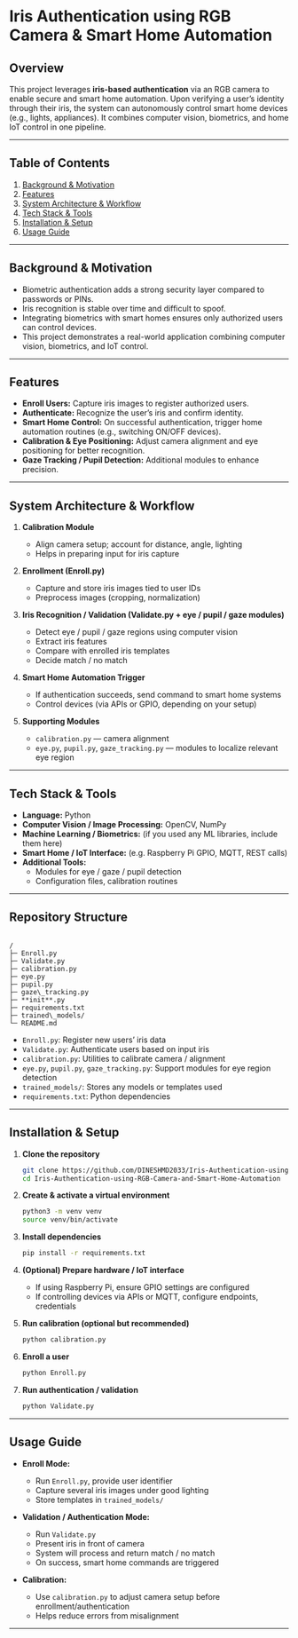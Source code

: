 #  Iris Authentication using RGB Camera & Smart Home Automation

##  Overview  
This project leverages **iris-based authentication** via an RGB camera to enable secure and smart home automation. Upon verifying a user’s identity through their iris, the system can autonomously control smart home devices (e.g., lights, appliances). It combines computer vision, biometrics, and home IoT control in one pipeline.

---

##  Table of Contents  
1. [Background & Motivation](#-background--motivation)  
2. [Features](#-features)  
3. [System Architecture & Workflow](#-system-architecture--workflow)  
4. [Tech Stack & Tools](#-tech-stack--tools)  
5. [Installation & Setup](#-installation--setup)  
6. [Usage Guide](#-usage-guide)  
 


---

## Background & Motivation  
- Biometric authentication adds a strong security layer compared to passwords or PINs.  
- Iris recognition is stable over time and difficult to spoof.  
- Integrating biometrics with smart homes ensures only authorized users can control devices.  
- This project demonstrates a real-world application combining computer vision, biometrics, and IoT control.

---

##  Features  
- **Enroll Users:** Capture iris images to register authorized users.  
- **Authenticate:** Recognize the user’s iris and confirm identity.  
- **Smart Home Control:** On successful authentication, trigger home automation routines (e.g., switching ON/OFF devices).  
- **Calibration & Eye Positioning:** Adjust camera alignment and eye positioning for better recognition.  
- **Gaze Tracking / Pupil Detection:** Additional modules to enhance precision.  

---

##  System Architecture & Workflow  

1. **Calibration Module**  
   - Align camera setup; account for distance, angle, lighting  
   - Helps in preparing input for iris capture  

2. **Enrollment (Enroll.py)**  
   - Capture and store iris images tied to user IDs  
   - Preprocess images (cropping, normalization)  

3. **Iris Recognition / Validation (Validate.py + eye / pupil / gaze modules)**  
   - Detect eye / pupil / gaze regions using computer vision  
   - Extract iris features  
   - Compare with enrolled iris templates  
   - Decide match / no match  

4. **Smart Home Automation Trigger**  
   - If authentication succeeds, send command to smart home systems  
   - Control devices (via APIs or GPIO, depending on your setup)  

5. **Supporting Modules**  
   - `calibration.py` — camera alignment  
   - `eye.py`, `pupil.py`, `gaze_tracking.py` — modules to localize relevant eye region  

---

##  Tech Stack & Tools  
- **Language:** Python  
- **Computer Vision / Image Processing:** OpenCV, NumPy  
- **Machine Learning / Biometrics:** (if you used any ML libraries, include them here)  
- **Smart Home / IoT Interface:** (e.g. Raspberry Pi GPIO, MQTT, REST calls)  
- **Additional Tools:**  
  - Modules for eye / gaze / pupil detection  
  - Configuration files, calibration routines  

---
##  Repository Structure  

```

/
├─ Enroll.py
├─ Validate.py
├─ calibration.py
├─ eye.py
├─ pupil.py
├─ gaze\_tracking.py
├─ **init**.py
├─ requirements.txt
├─ trained\_models/
└─ README.md

````

- `Enroll.py`: Register new users’ iris data  
- `Validate.py`: Authenticate users based on input iris  
- `calibration.py`: Utilities to calibrate camera / alignment  
- `eye.py`, `pupil.py`, `gaze_tracking.py`: Support modules for eye region detection  
- `trained_models/`: Stores any models or templates used  
- `requirements.txt`: Python dependencies  

---

##  Installation & Setup  

1. **Clone the repository**  
   ```bash
   git clone https://github.com/DINESHMD2033/Iris-Authentication-using-RGB-Camera-and-Smart-Home-Automation.git
   cd Iris-Authentication-using-RGB-Camera-and-Smart-Home-Automation

2. **Create & activate a virtual environment**

   ```bash
   python3 -m venv venv
   source venv/bin/activate    
   ```

3. **Install dependencies**

   ```bash
   pip install -r requirements.txt
   ```

4. **(Optional) Prepare hardware / IoT interface**

   * If using Raspberry Pi, ensure GPIO settings are configured
   * If controlling devices via APIs or MQTT, configure endpoints, credentials

5. **Run calibration (optional but recommended)**

   ```bash
   python calibration.py
   ```

6. **Enroll a user**

   ```bash
   python Enroll.py
   ```

7. **Run authentication / validation**

   ```bash
   python Validate.py
   ```

---

##  Usage Guide

* **Enroll Mode:**

  * Run `Enroll.py`, provide user identifier
  * Capture several iris images under good lighting
  * Store templates in `trained_models/`

* **Validation / Authentication Mode:**

  * Run `Validate.py`
  * Present iris in front of camera
  * System will process and return match / no match
  * On success, smart home commands are triggered

* **Calibration:**

  * Use `calibration.py` to adjust camera setup before enrollment/authentication
  * Helps reduce errors from misalignment

---
